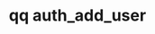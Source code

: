 ---
category: auth
command: auth_add_user
optional_options:
- alternate: []
  help: New user's name (windows style)
  name: --name
  required: true
- alternate: []
  help: name or id of primary group (default is Users)
  name: --primary-group
  required: false
- alternate: []
  help: optional NFS uid
  name: --uid
  required: false
- alternate: []
  help: optional home directory
  name: --home-directory
  required: false
- alternate:
  - --password
  help: Set user password; reads password from terminal if omitted
  name: -p
  required: false
permalink: /qq-cli-command-guide/auth/auth_add_user.html
positional_options: []
sidebar: qq_cli_command_reference_sidebar
summary: This section explains how to use the <code>qq auth_add_user</code> command.
synopsis: Add a new user
title: qq auth_add_user
usage: qq auth_add_user [-h] --name NAME [--primary-group PRIMARY_GROUP] [--uid UID]
  [--home-directory HOME_DIRECTORY] [-p [PASSWORD]]
zendesk_source: qq CLI Command Guide

---